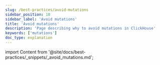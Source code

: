 ```yaml
---
slug: /best-practices/avoid-mutations
sidebar_position: 10
sidebar_label: 'Avoid mutations'
title: 'Avoid mutations'
description: 'Page describing why to avoid mutations in ClickHouse'
keywords: ['mutations']
doc_type: explanation
---
```


import Content from '@site/docs/best-practices/_snippets/_avoid_mutations.md';

<Content />
